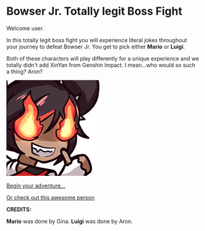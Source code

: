 # Bowser Jr. Totally legit Boss Fight

Welcome user.

In this totally legit boss fight you will experience literal jokes throughout your journey to defeat Bowser Jr. You get to pick either **Mario** or **Luigi**.

Both of these characters will play differently for a unique experience and we totally didn't add XinYan from Genshin Impact. I mean...who would so such a thing? Aron?

![Xinyan](img/Xinyan.png)

[Begin your adventure...](sequence/characterchoice.md)

[Or check out this awesome person](https://github.com/bmuellerhstat)


**CREDITS:**

**Mario** was done by Gina. 
**Luigi** was done by Aron. 